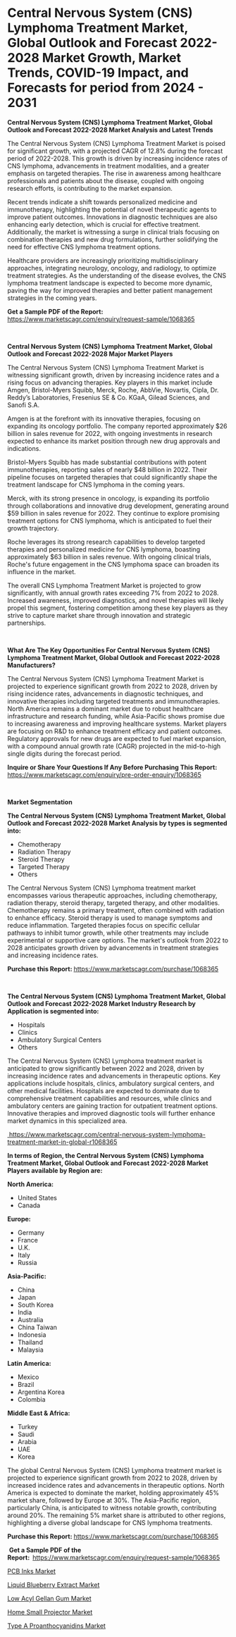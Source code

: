 <p><h1>Central Nervous System (CNS) Lymphoma Treatment Market, Global Outlook and Forecast 2022-2028 Market Growth, Market Trends, COVID-19 Impact, and Forecasts for period from 2024 - 2031</h1></p><p><strong>Central Nervous System (CNS) Lymphoma Treatment Market, Global Outlook and Forecast 2022-2028 Market Analysis and Latest Trends</strong></p>
<p><p>The Central Nervous System (CNS) Lymphoma Treatment Market is poised for significant growth, with a projected CAGR of 12.8% during the forecast period of 2022-2028. This growth is driven by increasing incidence rates of CNS lymphoma, advancements in treatment modalities, and a greater emphasis on targeted therapies. The rise in awareness among healthcare professionals and patients about the disease, coupled with ongoing research efforts, is contributing to the market expansion.</p><p>Recent trends indicate a shift towards personalized medicine and immunotherapy, highlighting the potential of novel therapeutic agents to improve patient outcomes. Innovations in diagnostic techniques are also enhancing early detection, which is crucial for effective treatment. Additionally, the market is witnessing a surge in clinical trials focusing on combination therapies and new drug formulations, further solidifying the need for effective CNS lymphoma treatment options. </p><p>Healthcare providers are increasingly prioritizing multidisciplinary approaches, integrating neurology, oncology, and radiology, to optimize treatment strategies. As the understanding of the disease evolves, the CNS lymphoma treatment landscape is expected to become more dynamic, paving the way for improved therapies and better patient management strategies in the coming years.</p></p>
<p><strong>Get a Sample PDF of the Report:&nbsp;</strong> <a href="https://www.marketscagr.com/enquiry/request-sample/1068365">https://www.marketscagr.com/enquiry/request-sample/1068365</a></p>
<p>&nbsp;</p>
<p><strong>Central Nervous System (CNS) Lymphoma Treatment Market, Global Outlook and Forecast 2022-2028 Major Market Players</strong></p>
<p><p>The Central Nervous System (CNS) Lymphoma Treatment Market is witnessing significant growth, driven by increasing incidence rates and a rising focus on advancing therapies. Key players in this market include Amgen, Bristol-Myers Squibb, Merck, Roche, AbbVie, Novartis, Cipla, Dr. Reddy’s Laboratories, Fresenius SE & Co. KGaA, Gilead Sciences, and Sanofi S.A.</p><p>Amgen is at the forefront with its innovative therapies, focusing on expanding its oncology portfolio. The company reported approximately $26 billion in sales revenue for 2022, with ongoing investments in research expected to enhance its market position through new drug approvals and indications.</p><p>Bristol-Myers Squibb has made substantial contributions with potent immunotherapies, reporting sales of nearly $48 billion in 2022. Their pipeline focuses on targeted therapies that could significantly shape the treatment landscape for CNS lymphoma in the coming years.</p><p>Merck, with its strong presence in oncology, is expanding its portfolio through collaborations and innovative drug development, generating around $59 billion in sales revenue for 2022. They continue to explore promising treatment options for CNS lymphoma, which is anticipated to fuel their growth trajectory.</p><p>Roche leverages its strong research capabilities to develop targeted therapies and personalized medicine for CNS lymphoma, boasting approximately $63 billion in sales revenue. With ongoing clinical trials, Roche's future engagement in the CNS lymphoma space can broaden its influence in the market.</p><p>The overall CNS Lymphoma Treatment Market is projected to grow significantly, with annual growth rates exceeding 7% from 2022 to 2028. Increased awareness, improved diagnostics, and novel therapies will likely propel this segment, fostering competition among these key players as they strive to capture market share through innovation and strategic partnerships.</p></p>
<p>&nbsp;</p>
<p><strong>What Are The Key Opportunities For Central Nervous System (CNS) Lymphoma Treatment Market, Global Outlook and Forecast 2022-2028 Manufacturers?</strong></p>
<p><p>The Central Nervous System (CNS) Lymphoma Treatment Market is projected to experience significant growth from 2022 to 2028, driven by rising incidence rates, advancements in diagnostic techniques, and innovative therapies including targeted treatments and immunotherapies. North America remains a dominant market due to robust healthcare infrastructure and research funding, while Asia-Pacific shows promise due to increasing awareness and improving healthcare systems. Market players are focusing on R&D to enhance treatment efficacy and patient outcomes. Regulatory approvals for new drugs are expected to fuel market expansion, with a compound annual growth rate (CAGR) projected in the mid-to-high single digits during the forecast period.</p></p>
<p><strong>Inquire or Share Your Questions If Any Before Purchasing This Report:</strong> <a href="https://www.marketscagr.com/enquiry/pre-order-enquiry/1068365">https://www.marketscagr.com/enquiry/pre-order-enquiry/1068365</a></p>
<p>&nbsp;</p>
<p><strong>Market Segmentation</strong></p>
<p><strong>The Central Nervous System (CNS) Lymphoma Treatment Market, Global Outlook and Forecast 2022-2028 Market Analysis by types is segmented into:</strong></p>
<p><ul><li>Chemotherapy</li><li>Radiation Therapy</li><li>Steroid Therapy</li><li>Targeted Therapy</li><li>Others</li></ul></p>
<p><p>The Central Nervous System (CNS) Lymphoma treatment market encompasses various therapeutic approaches, including chemotherapy, radiation therapy, steroid therapy, targeted therapy, and other modalities. Chemotherapy remains a primary treatment, often combined with radiation to enhance efficacy. Steroid therapy is used to manage symptoms and reduce inflammation. Targeted therapies focus on specific cellular pathways to inhibit tumor growth, while other treatments may include experimental or supportive care options. The market's outlook from 2022 to 2028 anticipates growth driven by advancements in treatment strategies and increasing incidence rates.</p></p>
<p><strong>Purchase this Report:&nbsp;</strong><a href="https://www.marketscagr.com/purchase/1068365">https://www.marketscagr.com/purchase/1068365</a></p>
<p>&nbsp;</p>
<p><strong>The Central Nervous System (CNS) Lymphoma Treatment Market, Global Outlook and Forecast 2022-2028 Market Industry Research by Application is segmented into:</strong></p>
<p><ul><li>Hospitals</li><li>Clinics</li><li>Ambulatory Surgical Centers</li><li>Others</li></ul></p>
<p><p>The Central Nervous System (CNS) Lymphoma treatment market is anticipated to grow significantly between 2022 and 2028, driven by increasing incidence rates and advancements in therapeutic options. Key applications include hospitals, clinics, ambulatory surgical centers, and other medical facilities. Hospitals are expected to dominate due to comprehensive treatment capabilities and resources, while clinics and ambulatory centers are gaining traction for outpatient treatment options. Innovative therapies and improved diagnostic tools will further enhance market dynamics in this specialized area.</p></p>
<p><a href="https://www.marketscagr.com/central-nervous-system-lymphoma-treatment-market-in-global-r1068365">&nbsp;https://www.marketscagr.com/central-nervous-system-lymphoma-treatment-market-in-global-r1068365</a></p>
<p><strong>In terms of Region, the Central Nervous System (CNS) Lymphoma Treatment Market, Global Outlook and Forecast 2022-2028 Market Players available by Region are:</strong></p>
<p>
    <p> <strong> North America: </strong>
        <ul>
            <li>United States</li>
            <li>Canada</li>
        </ul>
        </p> 
    <p> <strong> Europe: </strong>
        <ul>
            <li>Germany</li>
            <li>France</li>
            <li>U.K.</li>
            <li>Italy</li>
            <li>Russia</li>
        </ul>
        </p> 
    <p> <strong> Asia-Pacific: </strong>
        <ul>
            <li>China</li>
            <li>Japan</li>
            <li>South Korea</li>
            <li>India</li>
            <li>Australia</li>
            <li>China Taiwan</li>
            <li>Indonesia</li>
            <li>Thailand</li>
            <li>Malaysia</li>
        </ul>
        </p> 
    <p> <strong> Latin America: </strong>
        <ul>
            <li>Mexico</li>
            <li>Brazil</li>
            <li>Argentina Korea</li>
            <li>Colombia</li>
        </ul>
        </p> 
    <p> <strong> Middle East & Africa: </strong>
        <ul>
            <li>Turkey</li>
            <li>Saudi</li>
            <li>Arabia</li>
            <li>UAE</li>
            <li>Korea</li>
        </ul>
    </p>
    </p>
<p><p>The global Central Nervous System (CNS) Lymphoma treatment market is projected to experience significant growth from 2022 to 2028, driven by increased incidence rates and advancements in therapeutic options. North America is expected to dominate the market, holding approximately 45% market share, followed by Europe at 30%. The Asia-Pacific region, particularly China, is anticipated to witness notable growth, contributing around 20%. The remaining 5% market share is attributed to other regions, highlighting a diverse global landscape for CNS lymphoma treatments.</p></p>
<p><strong>Purchase this Report: </strong><a href="https://www.marketscagr.com/purchase/1068365">https://www.marketscagr.com/purchase/1068365</a></p>
<p>&nbsp;<strong>Get a Sample PDF of the Report:&nbsp;&nbsp;</strong><a href="https://www.marketscagr.com/enquiry/request-sample/1068365">https://www.marketscagr.com/enquiry/request-sample/1068365</a></p>
<p><strong></strong></p>
<p><p><a href="https://issuu.com/reportprime-2/docs/pcb-inks-market-size-2030.pptx_5498d0615cc7a8">PCB Inks Market</a></p><p><a href="https://medium.com/@edidukagjini137/the-global-liquid-blueberry-extract-market-is-expected-to-witness-a-compound-annual-growth-rate-2e809ba648cf">Liquid Blueberry Extract Market</a></p><p><a href="https://issuu.com/reportprime-2/docs/low-acyl-gellan-gum-market-size-203_6b08643d179b25">Low Acyl Gellan Gum Market</a></p><p><a href="https://www.linkedin.com/pulse/home-small-projector-market-research-report-exploring-size-revenue-im2fc?trackingId=iNk%2F6YpNQWqH6cSk7TcdPQ%3D%3D">Home Small Projector Market</a></p><p><a href="https://medium.com/@edidukagjini137/the-type-a-proanthocyanidins-market-research-report-provides-an-in-depth-and-up-to-date-analysis-d67c1b9333c6?postPublishedType=initial">Type A Proanthocyanidins Market</a></p></p>